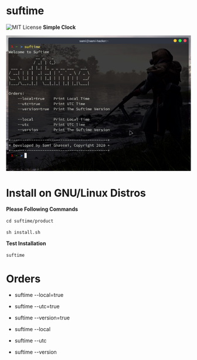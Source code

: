 # suftime
<img src="https://camo.githubusercontent.com/fa4ad66b4d60bc981ef614015d1a1905c3fe8a20daab845c18a5338c701db049/68747470733a2f2f696d672e736869656c64732e696f2f6769746875622f6c6963656e73652f656e657363616b69722f656d6f6a69" alt="MIT License" data-canonical-src="https://img.shields.io/github/license/enescakir/emoji" style="max-width:100%;">
<strong>Simple Clock</strong>

<img
src="suftime/image/picture-of-suftime.png"
raw=true
alt="suftime | Simple Clock | GNU/Linux Distros"
style="margin-right: 10px;"
/>

# Install on GNU/Linux Distros 
<b>Please Following Commands</b>

`cd suftime/product`

`sh install.sh`

<b>Test Installation</b>

`suftime`

# Orders

<ul>
  <li><p>suftime --local=true</p></li>
  <li><p>suftime --utc=true</p></li>
  <li><p>suftime --version=true</p></li>

  <li><p>suftime --local</p></li>
  <li><p>suftime --utc</p></li>
  <li><p>suftime --version</p></li>
</ul>

